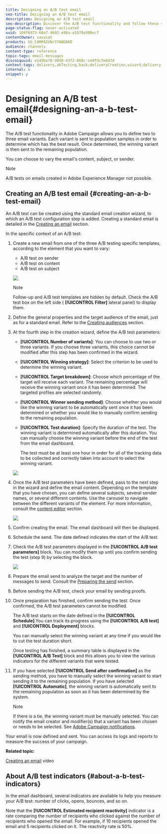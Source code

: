 ```yaml
---
title: Designing an A/B test email
seo-title: Designing an A/B test email
description: Designing an A/B test email
seo-description: Discover the A/B test functionality and follow these steps to create an email from an A/B test template in Adobe Campaign.
page-status-flag: never-activated
uuid: 104f6973-68a7-4692-a90a-a5570a980ec7
contentOwner: sauviat
products: SG_CAMPAIGN/STANDARD
audience: channels
content-type: reference
topic-tags: email-messages
discoiquuid: e249ba70-90d0-43f2-868c-ce9fdc7e642d
context-tags: delivery,abTesting,back;deliveryCreation,wizard;delivery,main
internal: n
snippet: y
---
```


# Designing an A/B test email{#designing-an-a-b-test-email}

The A/B test functionality in Adobe Campaign allows you to define two to three email variants. Each variant is sent to population samples in order to determine which has the best result. Once determined, the winning variant is then sent to the remaining population.

You can choose to vary the email's content, subject, or sender.

>[!NOTE]
>
>A/B tests on emails created in Adobe Experience Manager not possible.

## Creating an A/B test email {#creating-an-a-b-test-email}

An A/B test can be created using the standard email creation wizard, to which an A/B test configuration step is added. Creating a standard email is detailed in the [Creating an email](../../channels/using/creating-an-email.md) section.

In the specific context of an A/B test:

1. Create a new email from one of the three A/B testing specific templates, according to the element that you want to vary:

    * A/B test on sender
    * A/B test on content
    * A/B test on subject

   ![](assets/create_ab_testing.png)

   >[!NOTE]
   >
   >Follow-up and A/B test templates are hidden by default. Check the A/B test box on the left side ( **[!UICONTROL Filter]** lateral panel) to display them.

1. Define the general properties and the target audience of the email, just as for a standard email. Refer to the [Creating audiences](../../audiences/using/creating-audiences.md) section.
1. At the fourth step in the creation wizard, define the A/B test parameters:

    * **[!UICONTROL Number of variants]**: You can choose to use two or three variants. If you choose three variants, this choice cannot be modified after this step has been confirmed in the wizard.
    * **[!UICONTROL Winning strategy]**: Select the criterion to be used to determine the winning variant.
    * **[!UICONTROL Target breakdown]**: Choose which percentage of the target will receive each variant. The remaining percentage will receive the winning variant once it has been determined. The targeted profiles are selected randomly.
    * **[!UICONTROL Winner sending method]**: Choose whether you would like the winning variant to be automatically sent once it has been determined or whether you would like to manually confirm sending to the remaining population.
    * **[!UICONTROL Test duration]**: Specify the duration of the test. The winning variant is determined automatically after this duration. You can manually choose the winning variant before the end of the test from the email dashboard.

      The test must be at least one hour in order for all of the tracking data to be collected and correctly taken into account to select the winning variant.

   ![](assets/ab_parameters.png)

1. Once the A/B test parameters have been defined, pass to the next step in the wizard and define the email content. Depending on the template that you have chosen, you can define several subjects, several sender names, or several different contents. Use the carousel to navigate between the different variants of the element. For more information, consult the [content editor](../../designing/using/overview.md) section.

   ![](assets/create_ab_testing2.png)

1. Confirm creating the email. The email dashboard will then be displayed.
1. Schedule the send. The date defined indicates the start of the A/B test.
1. Check the A/B test parameters displayed in the **[!UICONTROL A/B test parameters]** block. You can modify them up until you confirm sending the test (step 9) by selecting the block.

   ![](assets/create_ab_testing3.png)

1. Prepare the email send to analyze the target and the number of messages to send. Consult the [Preparing the send](../../sending/using/preparing-the-send.md) section.
1. Before sending the A/B test, check your email by sending proofs.
1. Once preparation has finished, confirm sending the test. Once confirmed, the A/B test parameters cannot be modified.

   The A/B test starts on the date defined in the **[!UICONTROL Schedule]**.You can track its progress using the **[!UICONTROL A/B test]** and **[!UICONTROL Deployment]** blocks.

   You can manually select the winning variant at any time if you would like to cut the test duration short.

   Once testing has finished, a summary table is displayed in the **[!UICONTROL A/B Test]** block and this allows you to view the various indicators for the different variants that were tested.

1. If you have selected **[!UICONTROL Send after confirmation]** as the sending method, you have to manually select the winning variant to start sending it to the remaining population. If you have selected **[!UICONTROL Automatic]**, the winning variant is automatically sent to the remaining population as soon as it has been determined by the system.

   >[!NOTE]
   >
   >If there is a tie, the winning variant must be manually selected. You can notify the email creator and modifier(s) that a variant has been chosen or needs to be selected. See [Adobe Campaign notifications](../../administration/using/sending-internal-notifications.md).

Your email is now defined and sent. You can access its logs and reports to measure the success of your campaign.

**Related topic**:

[Creating an email](https://helpx.adobe.com/campaign/kt/acs/using/acs-create-email-from-homepage-feature-video-use.html) video

## About A/B test indicators {#about-a-b-test-indicators}

In the email dashboard, several indicators are available to help you measure your A/B test: number of clicks, opens, bounces, and so on.

Note that the **[!UICONTROL Estimated recipient reactivity]** indicator is a rate comparing the number of recipients who clicked against the number of recipients who opened the email. For example, if 10 recipients opened the email and 5 recipients clicked on it. The reactivity rate is 50%.
